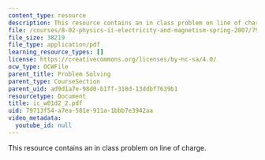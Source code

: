 ```yaml
---
content_type: resource
description: This resource contains an in class problem on line of charge.
file: /courses/8-02-physics-ii-electricity-and-magnetism-spring-2007/79713f54a7ea581e911a1bbb7e3942aa_ic_w01d2_2.pdf
file_size: 38219
file_type: application/pdf
learning_resource_types: []
license: https://creativecommons.org/licenses/by-nc-sa/4.0/
ocw_type: OCWFile
parent_title: Problem Solving
parent_type: CourseSection
parent_uid: ad9d1a7e-98d0-b1ff-318d-13ddbf7639b1
resourcetype: Document
title: ic_w01d2_2.pdf
uid: 79713f54-a7ea-581e-911a-1bbb7e3942aa
video_metadata:
  youtube_id: null
---
```

This resource contains an in class problem on line of charge.